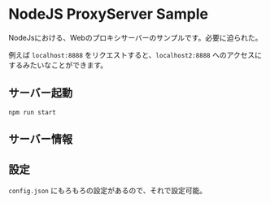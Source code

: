 # NodeJS ProxyServer Sample

NodeJsにおける、Webのプロキシサーバーのサンプルです。必要に迫られた。

例えば `localhost:8888` をリクエストすると、`localhost2:8888` へのアクセスにするみたいなことができます。

## サーバー起動

```
npm run start
```

## サーバー情報

## 設定

`config.json` にもろもろの設定があるので、それで設定可能。
